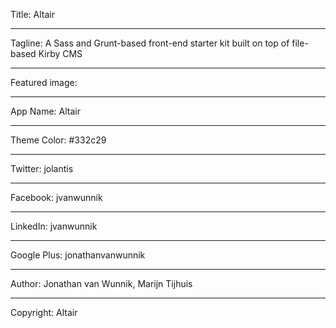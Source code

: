 Title: Altair

----

Tagline: A Sass and Grunt-based front-end starter kit built on top of file-based Kirby CMS

----

Featured image:

----

App Name: Altair

----

Theme Color: #332c29

----

Twitter: jolantis

----

Facebook: jvanwunnik

----

LinkedIn: jvanwunnik

----

Google Plus: jonathanvanwunnik

----

Author: Jonathan van Wunnik, Marijn Tijhuis

----

Copyright: Altair
